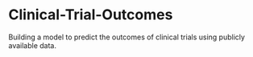 # Clinical-Trial-Outcomes
Building a model to predict the outcomes of clinical trials using publicly available data.
